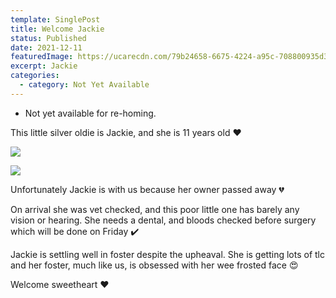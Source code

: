 ```yaml
---
template: SinglePost
title: Welcome Jackie
status: Published
date: 2021-12-11
featuredImage: https://ucarecdn.com/79b24658-6675-4224-a95c-708800935d3e/-/crop/791x599/0,154/-/preview/
excerpt: Jackie
categories:
  - category: Not Yet Available
---
```

* Not yet available for re-homing.

This little silver oldie is Jackie, and she is 11 years old ❤️

![](https://ucarecdn.com/d372127d-9013-40b6-99b2-e23755b79889/)

![](https://ucarecdn.com/daef10b8-c1bf-4be2-986d-d2904bc95ad9/)

Unfortunately Jackie is with us because her owner passed away 💔

On arrival she was vet checked, and this poor little one has barely any vision or hearing. She needs a dental, and bloods checked before surgery which will be done on Friday ✔️

Jackie is settling well in foster despite the upheaval. She is getting lots of tlc and her foster, much like us, is obsessed with her wee frosted face 😍

Welcome sweetheart ❤️